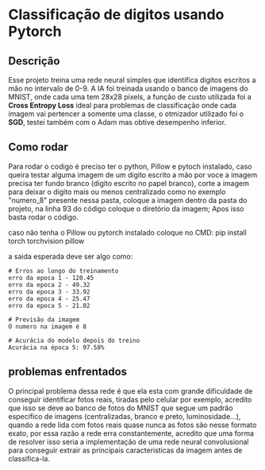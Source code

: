 # Classificação de digitos usando Pytorch

## Descrição

Esse projeto treina uma rede neural simples que identifica digitos escritos a mão no intervalo de 0-9. A IA foi treinada usando o banco de imagens do MNIST, onde cada uma tem 28x28 pixels, a função de custo utilizada foi a **Cross Entropy Loss** ideal para problemas de classificação onde cada imagem vai pertencer a somente uma classe, o otmizador utilizado foi o **SGD**, testei também com o Adam mas obtive desempenho inferior.

## Como rodar

Para rodar o codigo é preciso ter o python, Pillow e pytoch instalado, caso queira testar alguma imagem de um digito escrito a mão por voce a imagem precisa ter fundo branco (digito escrito no papel branco), corte a imagem para deixar o digito mais ou menos centralizado como no exemplo "numero_8" presente nessa pasta, coloque a imagem dentro da pasta do projeto, na linha 93 do código coloque o diretório da imagem; Apos isso basta rodar o código.

caso não tenha o Pillow ou pytorch instalado coloque no CMD:
pip install torch torchvision pillow

a saida esperada deve ser algo como:

    # Erros ao longo do treinamento
    erro da epoca 1 - 120.45
    erro da epoca 2 - 49.32
    erro da epoca 3 - 33.92
    erro da epoca 4 - 25.47
    erro da epoca 5 - 21.02

    # Previsão da imagem
    O numero na imagem é 8

    # Acurácia do modelo depois do treino
    Acurácia na época 5: 97.58%

## problemas enfrentados

O principal problema dessa rede é que ela esta com grande dificuldade de conseguir identificar fotos reais, tiradas pelo celular por exemplo, acredito que isso se deve ao banco de fotos do MNIST que segue um padrão especifico de imagens (centralizadas, branco e preto, luminosidade...), quando a rede lida com fotos reais quase nunca as fotos são nesse formato exato, por essa razão a rede erra constantemente, acredito que uma forma de resolver isso seria a implementação de uma rede neural convolusional para conseguir extrair as principais caracteristicas da imagem antes de classifica-la.
